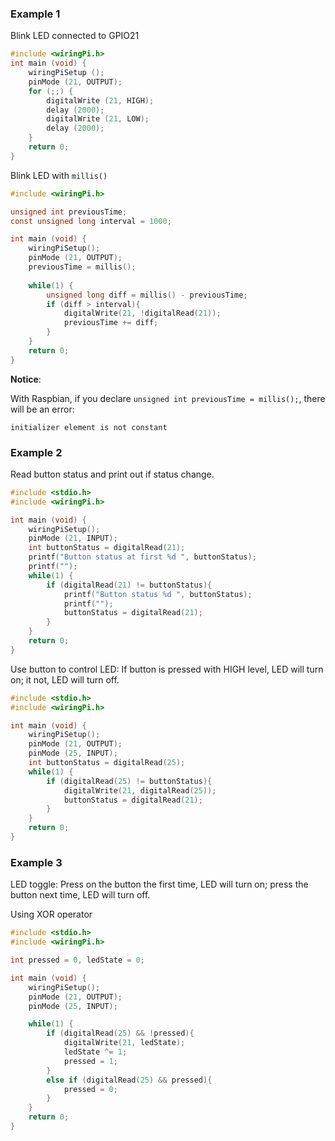 ### Example 1

Blink LED connected to GPIO21

```c
#include <wiringPi.h>
int main (void) {
    wiringPiSetup (); 
    pinMode (21, OUTPUT);
    for (;;) {
        digitalWrite (21, HIGH);
        delay (2000);
        digitalWrite (21, LOW);
        delay (2000);
    }
    return 0;
}
```

Blink LED with ``millis()``

```c
#include <wiringPi.h>

unsigned int previousTime;
const unsigned long interval = 1000;

int main (void) {
    wiringPiSetup(); 
    pinMode (21, OUTPUT);
    previousTime = millis();
    
    while(1) {
        unsigned long diff = millis() - previousTime;
        if (diff > interval){
            digitalWrite(21, !digitalRead(21));
            previousTime += diff;
        }
    }
    return 0;
}
```

**Notice**:

With Raspbian, if you declare  ``unsigned int previousTime = millis();``, there will be an error:

```
initializer element is not constant
```

### Example 2

Read button status and print out if status change.

```c
#include <stdio.h>
#include <wiringPi.h>

int main (void) {
    wiringPiSetup(); 
    pinMode (21, INPUT);
    int buttonStatus = digitalRead(21);
    printf("Button status at first %d ", buttonStatus);
    printf("");
    while(1) {
        if (digitalRead(21) != buttonStatus){
            printf("Button status %d ", buttonStatus);
            printf("");
            buttonStatus = digitalRead(21);
        }
    }
    return 0;
}
```

Use button to control LED: If button is pressed with HIGH level, LED will turn on; it not, LED will turn off.

```c
#include <stdio.h>
#include <wiringPi.h>

int main (void) {
    wiringPiSetup(); 
    pinMode (21, OUTPUT);
    pinMode (25, INPUT);
    int buttonStatus = digitalRead(25);
    while(1) {
        if (digitalRead(25) != buttonStatus){
            digitalWrite(21, digitalRead(25));
            buttonStatus = digitalRead(21);
        }
    }
    return 0;
}
```

### Example 3

LED toggle: Press on the button the first time, LED will turn on; press the button next time, LED will turn off.

Using XOR operator

```c
#include <stdio.h>
#include <wiringPi.h>

int pressed = 0, ledState = 0;

int main (void) {
    wiringPiSetup(); 
    pinMode (21, OUTPUT);
    pinMode (25, INPUT);

    while(1) {
        if (digitalRead(25) && !pressed){
            digitalWrite(21, ledState);
            ledState ^= 1;
            pressed = 1;
        }
        else if (digitalRead(25) && pressed){
            pressed = 0;
        }    
    }
    return 0;
}
```